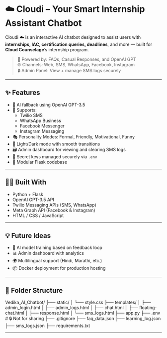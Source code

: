 # ☁️ Cloudi – Your Smart Internship Assistant Chatbot

Cloudi ☁️ is an interactive AI chatbot designed to assist users with **internships, IAC, certification queries, deadlines**, and more — built for **Cloud Counselage**’s internship program.

> 🤖 Powered by: FAQs, Casual Responses, and OpenAI GPT  
> 🌐 Channels: Web, SMS, WhatsApp, Facebook, Instagram  
> 🔒 Admin Panel: View + manage SMS logs securely

---

## ✨ Features

- 🤖 AI fallback using OpenAI GPT-3.5
- 💬 Supports:
  - Twilio SMS
  - WhatsApp Business
  - Facebook Messenger
  - Instagram Messaging
- 🎭 Personality Modes: Formal, Friendly, Motivational, Funny
- 🌙 Light/Dark mode with smooth transitions
- 🗃️ Admin dashboard for viewing and clearing SMS logs
- 🔐 Secret keys managed securely via `.env`
- 📁 Modular Flask codebase

---

## 👩‍💻 Built With

- Python + Flask  
- OpenAI GPT-3.5 API  
- Twilio Messaging APIs (SMS, WhatsApp)  
- Meta Graph API (Facebook & Instagram)  
- HTML / CSS / JavaScript  

---

## 💡 Future Ideas

- 🧠 AI model training based on feedback loop  
- 📊 Admin dashboard with analytics  
- 🌍 Multilingual support (Hindi, Marathi, etc.)  
- 📦 Docker deployment for production hosting  

---

## 📁 Folder Structure
Vedika_AI_Chatbot/
├── static/
│ └── style.css
├── templates/
│ ├── admin_login.html
│ ├── admin_logs.html
│ ├── chat.html
│ ├── floating-chat.html
│ ├── response.html
│ └── sms_logs.html
├── app.py
├── .env # 🔒 Not for sharing
├── .gitignore
├── faq_data.json
├── learning_log.json
├── sms_logs.json
├── requirements.txt

---


